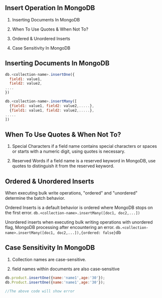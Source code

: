 ## Insert Operation In MongoDB

1. Inserting Documents In MongoDB

2. When To Use Quotes & When Not To?

3. Ordered & Unordered Inserts

4. Case Sensitivity In MongoDB

## Inserting Documents In MongoDB

```javascript
db.<collection-name>.insertOne({
  field1: value1,
  field2: value2,
....
})
```

```javascript
db.<collection-name>.insertMany([
  {field1: value1, field2: value2,.....},
  {field1: value1, field2: value2,.....},
.....
])
```

## When To Use Quotes & When Not To?

1. Special Characters if a field name contains special characters or spaces or starts with a numeric digit, using quotes is necessary.

2. Reserved Words if a field name is a reserved keyword in MongoDB, use quotes to distinguish it from the reserved keyword.

## Ordered & Unordered Inserts

When executing bulk write operations, "ordered" and "unordered" determine the batch behavior.

Ordered Inserts is a default behavior is ordered where MongoDB stops on the first error. `db.<collection-name>.insertMany([doc1, doc2,...])`

Unordered inserts when executing bulk writing operations with unordered flag, MongoDB processing after encountering an error. `db.<collection-name>.insertMany([doc1, doc2,...]),{ordered: false}`db

## Case Sensitivity In MongoDB

1. Collection names are case-sensitive.

2. field names within documents are also case-sensitive

```javascript
db.product.insertOne({name:'name1',age:'30'});
db.Product.insertOne({name:'name1',age:'30'});

//The above code will show error
```

